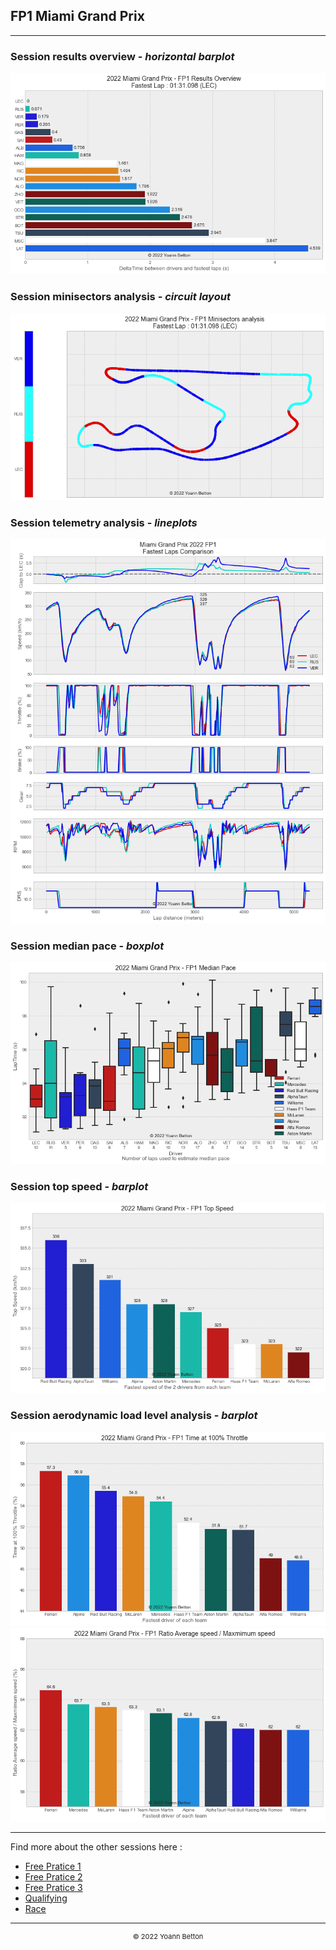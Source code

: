 ## FP1 Miami Grand Prix

---

### Session results overview - *horizontal barplot*

<img src="/output/2022-05-08_Miami_Grand_Prix/fp1_results_overview_white.png?raw=true"/>

### Session minisectors analysis - *circuit layout*

<img src="/output/2022-05-08_Miami_Grand_Prix/fp1_minisectors_analysis_white.png?raw=true"/>

### Session telemetry analysis - *lineplots*

<img src="/output/2022-05-08_Miami_Grand_Prix/fp1_telemetry_analysis_white.png?raw=true"/>

### Session median pace - *boxplot*

<img src="/output/2022-05-08_Miami_Grand_Prix/fp1_median_pace_white.png?raw=true"/>

### Session top speed - *barplot*

<img src="/output/2022-05-08_Miami_Grand_Prix/topspeed_fp1_white.png?raw=true"/>

### Session aerodynamic load level analysis - *barplot*

<img src="/output/2022-05-08_Miami_Grand_Prix/fp1_maximum_throttle_white.png?raw=true"/>

<img src="/output/2022-05-08_Miami_Grand_Prix/fp1_speed_ratio_white.png?raw=true"/>

--- 

Find more about the other sessions here :
  - [Free Pratice 1](/page/FP1/2022-05-08_Miami_Grand_Prix)  
  - [Free Pratice 2](/page/FP2/2022-05-08_Miami_Grand_Prix) 
  - [Free Pratice 3](/page/FP3/2022-05-08_Miami_Grand_Prix)
  - [Qualifying](/page/Qualifying/2022-05-08_Miami_Grand_Prix) 
  - [Race](/page/Race/2022-05-08_Miami_Grand_Prix)

---

<div style="text-align: center">
  <p style="font-size:11px">&copy; 2022 Yoann Betton</p>
</div>

<!-- ---

<p style="font-size:11px">Page generated from <a href="https://github.com/yoannbtn/yoannbtn.github.io">github.com/yoannbtn</a>.</p> -->